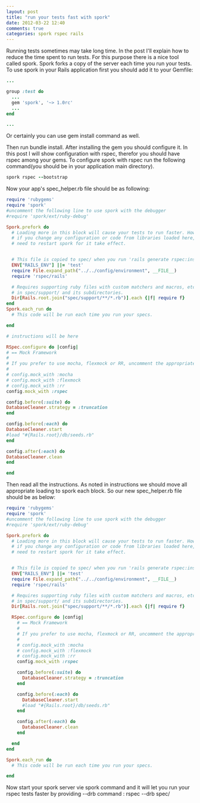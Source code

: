 ```yaml
---
layout: post
title: "run your tests fast with spork"
date: 2012-03-22 12:40
comments: true
categories: spork rspec rails
---
```

Running tests sometimes may take long time. In the post I'll explain how to reduce the time spent to run tests.
For this purpose there is a nice tool called spork. Spork forks a copy of the server each time you run your tests.
To use spork in your Rails application first you should add it to your Gemfile: 
``` ruby Gemfile
...

group :test do
  ...
  gem 'spork', '~> 1.0rc'
  ...
end

...
```
Or certainly you can use gem install command as well.
<!--more-->
Then run bundle install. After installing the gem you should configure it. In this post I will show configuration with rspec,
therefor you should have rspec among your gems. To configure spork with rspec run the following command(you should be in your application main directory).
``` ruby
spork rspec --bootstrap
```

Now your app's spec_helper.rb file should be as following:
``` ruby
require 'rubygems'
require 'spork'
#uncomment the following line to use spork with the debugger
#require 'spork/ext/ruby-debug'

Spork.prefork do
  # Loading more in this block will cause your tests to run faster. However,
  # if you change any configuration or code from libraries loaded here, you'll
  # need to restart spork for it take effect.


  # This file is copied to spec/ when you run 'rails generate rspec:install'
  ENV["RAILS_ENV"] ||= 'test'
  require File.expand_path("../../config/environment", __FILE__)
  require 'rspec/rails'

  # Requires supporting ruby files with custom matchers and macros, etc,
  # in spec/support/ and its subdirectories.
  Dir[Rails.root.join("spec/support/**/*.rb")].each {|f| require f}
end
Spork.each_run do
  # This code will be run each time you run your specs.

end

# instructions will be here

RSpec.configure do |config|
# == Mock Framework
#
# If you prefer to use mocha, flexmock or RR, uncomment the appropriate line:
#
# config.mock_with :mocha
# config.mock_with :flexmock
# config.mock_with :rr
config.mock_with :rspec

config.before(:suite) do
DatabaseCleaner.strategy = :truncation
end

config.before(:each) do
DatabaseCleaner.start
#load "#{Rails.root}/db/seeds.rb"
end

config.after(:each) do
DatabaseCleaner.clean
end

end

```

Then read all the instructions. As noted in instructions we should move all appropriate loading to spork each block. So our new spec_helper.rb file
should be as below:
``` ruby spec_helper.rb
require 'rubygems'
require 'spork'
#uncomment the following line to use spork with the debugger
#require 'spork/ext/ruby-debug'

Spork.prefork do
  # Loading more in this block will cause your tests to run faster. However,
  # if you change any configuration or code from libraries loaded here, you'll
  # need to restart spork for it take effect.


  # This file is copied to spec/ when you run 'rails generate rspec:install'
  ENV["RAILS_ENV"] ||= 'test'
  require File.expand_path("../../config/environment", __FILE__)
  require 'rspec/rails'

  # Requires supporting ruby files with custom matchers and macros, etc,
  # in spec/support/ and its subdirectories.
  Dir[Rails.root.join("spec/support/**/*.rb")].each {|f| require f}

  RSpec.configure do |config|
    # == Mock Framework
    #
    # If you prefer to use mocha, flexmock or RR, uncomment the appropriate line:
    #
    # config.mock_with :mocha
    # config.mock_with :flexmock
    # config.mock_with :rr
    config.mock_with :rspec

    config.before(:suite) do
      DatabaseCleaner.strategy = :truncation
    end

    config.before(:each) do
      DatabaseCleaner.start
      #load "#{Rails.root}/db/seeds.rb"
    end

    config.after(:each) do
      DatabaseCleaner.clean
    end

  end
end

Spork.each_run do
  # This code will be run each time you run your specs.

end

```

Now start your spork server vie spork command and it will let you run your rspec tests faster by providing --drb command : rspec --drb spec/
